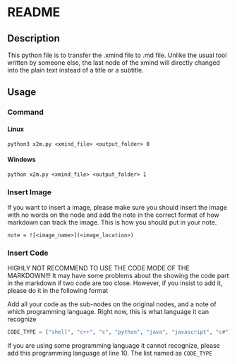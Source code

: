 # README

## Description

This python file is to transfer the .xmind file to .md file. Unlike the usual tool written by someone else, the last node of the xmind will directly changed into the plain text instead of a title or a subtitle. 

## Usage

### Command

#### Linux

```shell
python3 x2m.py <xmind_file> <output_folder> 0
```

 #### Windows

```power
python x2m.py <xmind_file> <output_folder> 1
```

### Insert Image

If you want to insert a image, please make sure you should insert the image with no words on the node and add the note in the correct format of how markdown can track the image. This is how you should put in your note.

```shell
note = ![<image_name>](<image_location>)
```

### Insert Code

HIGHLY NOT RECOMMEND TO USE THE CODE MODE OF THE MARKDOWN!!! It may have some problems about the showing the code part in the markdown if two code are too close. However, if you insist to add it, please do it in the following format

Add all your code as the sub-nodes on the original nodes, and a note of which programming language. Right now, this is what language it can recognize

```python
CODE_TYPE = ["shell", "c++", "c", "python", "java", "javascript", "c#"]
```

If you are using some programming language it cannot recognize, please add this programming language at line 10. The list named as `CODE_TYPE`

